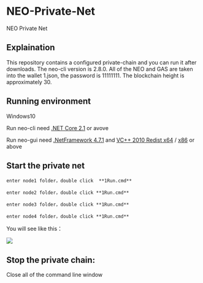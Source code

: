 # NEO-Private-Net
NEO Private Net

## Explaination
This repository contains a configured private-chain and you can run it after downloads.
The neo-cli version is 2.8.0.
All of the NEO and GAS are taken into the wallet 1.json, the password is 11111111. The blockchain height is approximately 30.

## Running environment

Windows10

Run neo-cli need [.NET Core 2.1](https://www.microsoft.com/net/download/thank-you/dotnet-runtime-2.1.3-windows-hosting-bundle-installer) or avove

Run neo-gui need [.NetFramework 4.7.1](https://www.microsoft.com/net/download/dotnet-framework-runtime) and [VC++ 2010 Redist x64](https://www.microsoft.com/en-us/download/details.aspx?id=14632) / [x86](https://www.microsoft.com/en-us/download/details.aspx?id=5555) or above

## Start the private net

```
enter node1 folder，double click  **1Run.cmd**

enter node2 folder，double click **1Run.cmd**

enter node3 folder，double click **1Run.cmd**

enter node4 folder，double click **1Run.cmd**

```

You will see like this：

![](img/privatechain_demo.png)

## Stop the private chain:

Close all of the command line window

